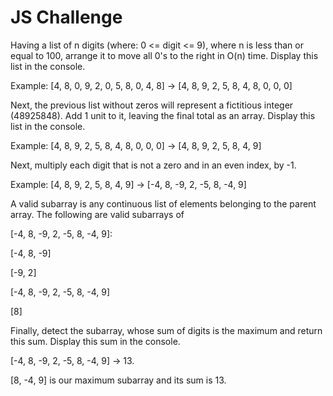 # JS Challenge
Having a list of n digits (where: 0 <= digit <= 9), where n is less than or equal to 100, arrange it to move all 0's to the right in O(n) time. 
Display this list in the console.

Example: [4, 8, 0, 9, 2, 0, 5, 8, 0, 4, 8] -> [4, 8, 9, 2, 5, 8, 4, 8, 0, 0, 0]


Next, the previous list without zeros will represent a fictitious integer (48925848). Add 1 unit to it, leaving the final total as an array. 
Display this list in the console.

Example: [4, 8, 9, 2, 5, 8, 4, 8, 0, 0, 0] -> [4, 8, 9, 2, 5, 8, 4, 9]


Next, multiply each digit that is not a zero and in an even index, by -1. 

Example: [4, 8, 9, 2, 5, 8, 4, 9] -> [-4, 8, -9, 2, -5, 8, -4, 9]

A valid subarray is any continuous list of elements belonging to the parent array. 
The following are valid subarrays of 

[-4, 8, -9, 2, -5, 8, -4, 9]:

[-4, 8, -9]

[-9, 2]

[-4, 8, -9, 2, -5, 8, -4, 9]

[8]
  
Finally, detect the subarray, whose sum of digits is the maximum and return this sum. 
Display this sum in the console. 

[-4, 8, -9, 2, -5, 8, -4, 9] -> 13. 

[8, -4, 9] is our maximum subarray and its sum is 13.
